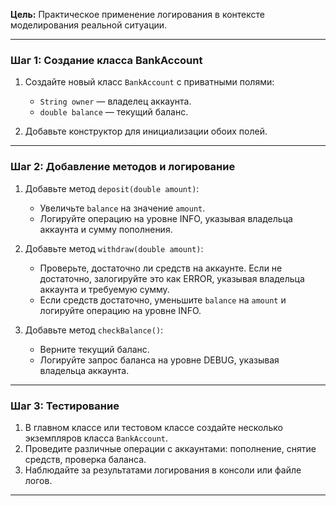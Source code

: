 

**Цель:** Практическое применение логирования в контексте моделирования реальной ситуации.

---

### Шаг 1: Создание класса BankAccount

1. Создайте новый класс `BankAccount` с приватными полями:

   - `String owner` — владелец аккаунта.
   - `double balance` — текущий баланс.

2. Добавьте конструктор для инициализации обоих полей.

---

### Шаг 2: Добавление методов и логирование

1. Добавьте метод `deposit(double amount)`:

   - Увеличьте `balance` на значение `amount`.
   - Логируйте операцию на уровне INFO, указывая владельца аккаунта и сумму пополнения.

2. Добавьте метод `withdraw(double amount)`:

   - Проверьте, достаточно ли средств на аккаунте. Если не достаточно, залогируйте это как ERROR, указывая владельца аккаунта и требуемую сумму.
   - Если средств достаточно, уменьшите `balance` на `amount` и логируйте операцию на уровне INFO.

3. Добавьте метод `checkBalance()`:

   - Верните текущий баланс.
   - Логируйте запрос баланса на уровне DEBUG, указывая владельца аккаунта.

---

### Шаг 3: Тестирование

1. В главном классе или тестовом классе создайте несколько экземпляров класса `BankAccount`.
2. Проведите различные операции с аккаунтами: пополнение, снятие средств, проверка баланса.
3. Наблюдайте за результатами логирования в консоли или файле логов.

---
